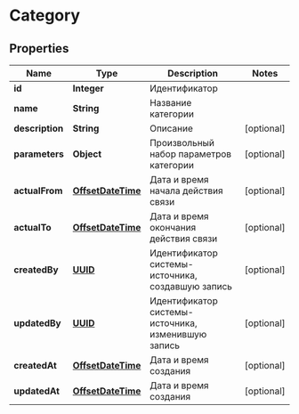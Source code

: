 # Category

## Properties
Name | Type | Description | Notes
------------ | ------------- | ------------- | -------------
**id** | **Integer** | Идентификатор | 
**name** | **String** | Название категории | 
**description** | **String** | Описание |  [optional]
**parameters** | **Object** | Произвольный набор параметров категории |  [optional]
**actualFrom** | [**OffsetDateTime**](OffsetDateTime.md) | Дата и время начала действия связи |  [optional]
**actualTo** | [**OffsetDateTime**](OffsetDateTime.md) | Дата и время окончания действия связи |  [optional]
**createdBy** | [**UUID**](UUID.md) | Идентификатор системы-источника, создавшую запись |  [optional]
**updatedBy** | [**UUID**](UUID.md) | Идентификатор системы-источника, изменившую запись |  [optional]
**createdAt** | [**OffsetDateTime**](OffsetDateTime.md) | Дата и время создания |  [optional]
**updatedAt** | [**OffsetDateTime**](OffsetDateTime.md) | Дата и время создания |  [optional]
